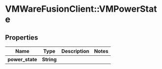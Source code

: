 # VMWareFusionClient::VMPowerState

## Properties
Name | Type | Description | Notes
------------ | ------------- | ------------- | -------------
**power_state** | **String** |  | 


